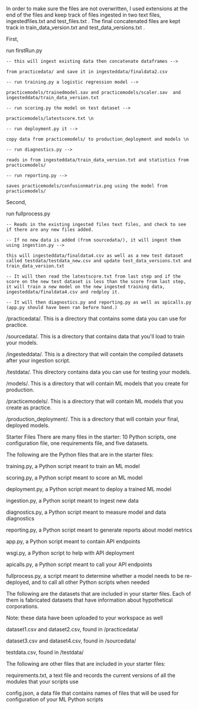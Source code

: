 In order to make sure the files are not overwritten, I used extensions at the end of the files and keep track of files ingested in two text files, ingestedfiles.txt and test_files.txt . The final concatenated files are kept track in train_data_version.txt and test_data_versions.txt . 

First,

  run firstRun.py
  
    -- this will ingest existing data then concatenate dataframes --> 
    
    from practicedata/ and save it in ingesteddata/finaldata2.csv 
    
    -- run training.py a logistic regression model -->
    
    practicemodels/trainedmodel.sav and practicemodels/scaler.sav  and ingesteddata/train_data_version.txt 
    
    -- run scoring.py the model on test dataset -->
    
    practicemodels/latestscore.txt \n
    
    -- run deployment.py it --> 
    
    copy data from practicemodels/ to production_deployment and models \n
    
    -- run diagnostics.py --> 
    
    reads in from ingesteddata/train_data_version.txt and statistics from practicemodels/
    
    -- run reporting.py --> 
    
    saves practicemodels/confusionmatrix.png using the model from practicemodels/

Second,

  run fullprocess.py
  
    -- Reads in the existing ingested files text files, and check to see if there are any new files added.
    
    -- If no new data is added (from sourcedata/), it will ingest them using ingestion.py --> 
    
    this will ingesteddata/finaldata4.csv as well as a new test dataset called testdata/testdata_new.csv and update test_data_versions.txt and train_data_version.txt
    
    -- It will then read the latestscore.txt from last step and if the score on the new test dataset is less than the score from last step, it will train a new model on the new ingested training data, ingesteddata/finaldata4.csv and redploy it.
    
    -- It will then diagnostics.py and reporting.py as well as apicalls.py (app.py should have been ran before hand.)



/practicedata/. This is a directory that contains some data you can use for practice.

/sourcedata/. This is a directory that contains data that you'll load to train your models.

/ingesteddata/. This is a directory that will contain the compiled datasets after your ingestion script.

/testdata/. This directory contains data you can use for testing your models.

/models/. This is a directory that will contain ML models that you create for production.

/practicemodels/. This is a directory that will contain ML models that you create as practice.

/production_deployment/. This is a directory that will contain your final, deployed models.

Starter Files
There are many files in the starter: 10 Python scripts, one configuration file, one requirements file, and five datasets.

The following are the Python files that are in the starter files:

training.py, a Python script meant to train an ML model

scoring.py, a Python script meant to score an ML model

deployment.py, a Python script meant to deploy a trained ML model

ingestion.py, a Python script meant to ingest new data

diagnostics.py, a Python script meant to measure model and data diagnostics

reporting.py, a Python script meant to generate reports about model metrics

app.py, a Python script meant to contain API endpoints

wsgi.py, a Python script to help with API deployment

apicalls.py, a Python script meant to call your API endpoints

fullprocess.py, a script meant to determine whether a model needs to be re-deployed, and to call all other Python scripts when needed

The following are the datasets that are included in your starter files. Each of them is fabricated datasets that have information about hypothetical corporations.

Note: these data have been uploaded to your workspace as well

dataset1.csv and dataset2.csv, found in /practicedata/

dataset3.csv and dataset4.csv, found in /sourcedata/

testdata.csv, found in /testdata/

The following are other files that are included in your starter files:

requirements.txt, a text file and records the current versions of all the modules that your scripts use

config.json, a data file that contains names of files that will be used for configuration of your ML Python scripts
